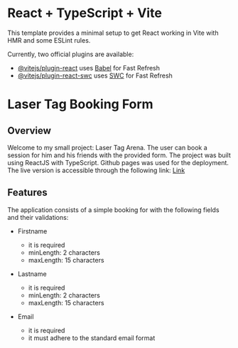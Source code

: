 # React + TypeScript + Vite

This template provides a minimal setup to get React working in Vite with HMR and some ESLint rules.

Currently, two official plugins are available:

- [@vitejs/plugin-react](https://github.com/vitejs/vite-plugin-react/blob/main/packages/plugin-react/README.md) uses [Babel](https://babeljs.io/) for Fast Refresh
- [@vitejs/plugin-react-swc](https://github.com/vitejs/vite-plugin-react-swc) uses [SWC](https://swc.rs/) for Fast Refresh

# Laser Tag Booking Form

## Overview

Welcome to my small project: Laser Tag Arena. The user can book a session for him and his friends with the provided form.
The project was built using ReactJS with TypeScript.
Github pages was used for the deployment. The live version is accessible through the following link: [Link](https://aleksandari01.github.io/form-with-validation/)

## Features

The application consists of a simple booking for with the following fields and their validations:

- Firstname

  - it is required
  - minLength: 2 characters
  - maxLength: 15 characters

- Lastname

  - it is required
  - minLength: 2 characters
  - maxLength: 15 characters

- Email
  - it is required
  - it must adhere to the standard email format
